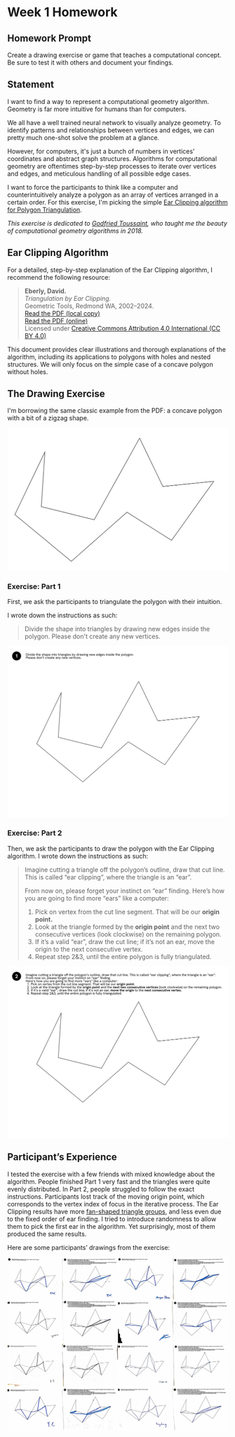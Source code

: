 # Week 1 Homework

## Homework Prompt

Create a drawing exercise or game that teaches a computational concept. Be sure to test it with others and document your findings.

## Statement

I want to find a way to represent a computational geometry algorithm. Geometry is far more intuitive for humans than for computers.

We all have a well trained neural network to visually analyze geometry. To identify patterns and relationships between vertices and edges, we can pretty much one-shot solve the problem at a glance.

However, for computers, it's just a bunch of numbers in vertices' coordinates and abstract graph structures. Algorithms for computational geometry are oftentimes step-by-step processes to iterate over vertices and edges, and meticulous handling of all possible edge cases.

I want to force the participants to think like a computer and counterintuitively analyze a polygon as an array of vertices arranged in a certain order. For this exercise, I'm picking the simple [Ear Clipping algorithm for Polygon Triangulation](https://en.wikipedia.org/wiki/Polygon_triangulation#Ear_clipping_method).

_This exercise is dedicated to [Godfried Toussaint](https://en.wikipedia.org/wiki/Godfried_Toussaint), who taught me the beauty of computational geometry algorithms in 2018._

## Ear Clipping Algorithm

For a detailed, step-by-step explanation of the Ear Clipping algorithm, I recommend the following resource:

> **Eberly, David.**  
> _Triangulation by Ear Clipping._  
> Geometric Tools, Redmond WA, 2002–2024.  
> [Read the PDF (local copy)](assets/TriangulationByEarClipping.pdf)  
> [Read the PDF (online)](https://www.geometrictools.com/Documentation/TriangulationByEarClipping.pdf)  
> Licensed under [Creative Commons Attribution 4.0 International (CC BY 4.0)](https://creativecommons.org/licenses/by/4.0/)

This document provides clear illustrations and thorough explanations of the algorithm, including its applications to polygons with holes and nested structures. We will only focus on the simple case of a concave polygon without holes.

## The Drawing Exercise

I'm borrowing the same classic example from the PDF: a concave polygon with a bit of a zigzag shape.

![Concave polygon with a bit of a zigzag shape](assets/concave-polygon.png)

### Exercise: Part 1

First, we ask the participants to triangulate the polygon with their intuition.

I wrote down the instructions as such:

> Divide the shape into triangles by drawing new edges inside the polygon. Please don't create any new vertices.

![Triangulation with intuition](assets/exercise-1.jpg)

### Exercise: Part 2

Then, we ask the participants to draw the polygon with the Ear Clipping algorithm. I wrote down the instructions as such:

> Imagine cutting a triangle off the polygon’s outline, draw that cut line. This is called “ear clipping”, where the triangle is an “ear”.
>
> From now on, please forget your instinct on “ear” finding.
> Here’s how you are going to find more “ears” like a computer:
>
> 1. Pick on vertex from the cut line segment. That will be our **origin point.**
> 2. Look at the triangle formed by the **origin point** and the next two consecutive vertices (look clockwise) on the remaining polygon.
> 3. If it’s a valid “ear”, draw the cut line; if it’s not an ear, move the origin to the next consecutive vertex.
> 4. Repeat step 2&3, until the entire polygon is fully triangulated.

![Triangulation with Ear Clipping algorithm](assets/exercise-2.jpg)

## Participant’s Experience

I tested the exercise with a few friends with mixed knowledge about the algorithm. People finished Part 1 very fast and the triangles were quite evenly distributed. In Part 2, people struggled to follow the exact instructions. Participants lost track of the moving origin point, which corresponds to the vertex index of focus in the iterative process. The Ear Clipping results have more [fan-shaped triangle groups](https://en.wikipedia.org/wiki/Fan_triangulation), and less even due to the fixed order of ear finding. I tried to introduce randomness to allow them to pick the first ear in the algorithm. Yet surprisingly, most of them produced the same results.

Here are some participants’ drawings from the exercise:

![Participants' drawings](assets/participants-drawings.jpg)
